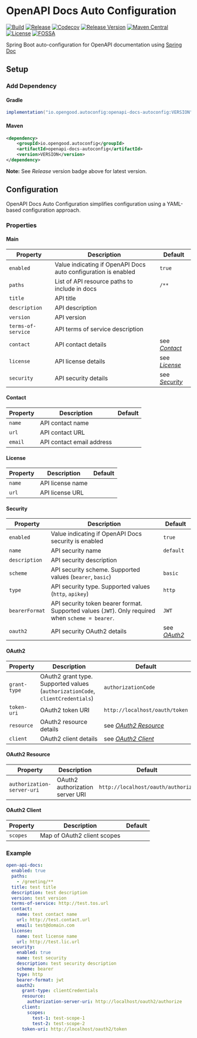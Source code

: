# OpenAPI Docs Auto Configuration

[![Build](https://github.com/opengoodio/openapi-docs-autoconfig/workflows/build/badge.svg)](https://github.com/opengoodio/openapi-docs-autoconfig/actions?query=workflow%3Abuild)
[![Release](https://github.com/opengoodio/openapi-docs-autoconfig/workflows/release/badge.svg)](https://github.com/opengoodio/openapi-docs-autoconfig/actions?query=workflow%3Arelease)
[![Codecov](https://codecov.io/gh/opengoodio/openapi-docs-autoconfig/branch/main/graph/badge.svg?token=AEEYTGK87F)](https://codecov.io/gh/opengoodio/openapi-docs-autoconfig)
[![Release Version](https://img.shields.io/github/release/opengoodio/openapi-docs-autoconfig.svg)](https://github.com/opengoodio/openapi-docs-autoconfig/releases/latest)
[![Maven Central](https://maven-badges.herokuapp.com/maven-central/io.opengood.autoconfig/openapi-docs-autoconfig/badge.svg)](https://maven-badges.herokuapp.com/maven-central/io.opengood.autoconfig/openapi-docs-autoconfig)
[![License](https://img.shields.io/badge/license-MIT-blue.svg)](https://raw.githubusercontent.com/opengoodio/openapi-docs-autoconfig/master/LICENSE)
[![FOSSA](https://app.fossa.com/api/projects/custom%2B22161%2Fgithub.com%2Fopengoodio%2Fopenapi-docs-autoconfig.svg?type=small)](https://app.fossa.com/projects/custom%2B22161%2Fgithub.com%2Fopengoodio%2Fopenapi-docs-autoconfig?ref=badge_small)

Spring Boot auto-configuration for OpenAPI documentation using
[Spring Doc](https://springdoc.org/)

## Setup

### Add Dependency

#### Gradle

```groovy
implementation("io.opengood.autoconfig:openapi-docs-autoconfig:VERSION")
```

#### Maven

```xml
<dependency>
    <groupId>io.opengood.autoconfig</groupId>
    <artifactId>openapi-docs-autoconfig</artifactId>
    <version>VERSION</version>
</dependency>
```

**Note:** See *Release* version badge above for latest version.

## Configuration

OpenAPI Docs Auto Configuration simplifies configuration using a
YAML-based configuration approach.

### Properties

#### Main

| Property | Description | Default |
|---|---|---|
| `enabled` | Value indicating if OpenAPI Docs auto configuration is enabled | `true` |
| `paths` | List of API resource paths to include in docs | `/**` |
| `title` | API title |  |
| `description` | API description |  |
| `version` | API version |  |
| `terms-of-service` | API terms of service description |  |
| `contact` | API contact details | see *[Contact](#contact)* |
| `license` | API license details | see *[License](#license)* |
| `security` | API security details | see *[Security](#security)* |

#### Contact

| Property | Description | Default |
|---|---|---|
| `name` | API contact name |  |
| `url` | API contact URL |  |
| `email` | API contact email address |  |

#### License

| Property | Description | Default |
|---|---|---|
| `name` | API license name |  |
| `url` | API license URL |  |

#### Security

| Property | Description | Default |
|---|---|---|
| `enabled` | Value indicating if OpenAPI Docs security is enabled | `true` |
| `name` | API security name | `default` |
| `description` | API security description |  |
| `scheme` | API security scheme. Supported values (`bearer`, `basic`) | `basic` |
| `type` | API security type. Supported values (`http`, `apikey`) | `http` |
| `bearerFormat` | API security token bearer format. Supported values (`JWT`). Only required when `scheme = bearer`. | `JWT` |
| `oauth2` | API security OAuth2 details | see *[OAuth2](#oauth2)* |

#### OAuth2

| Property | Description | Default |
|---|---|---|
| `grant-type` | OAuth2 grant type. Supported values (`authorizationCode`, `clientCredentials`) | `authorizationCode` |
| `token-uri` | OAuth2 token URI | `http://localhost/oauth/token` |
| `resource` | OAuth2 resource details | see *[OAuth2 Resource](#oauth2-resource)* |
| `client` | OAuth2 client details | see *[OAuth2 Client](#oauth2-client)* |

#### OAuth2 Resource

| Property | Description | Default |
|---|---|---|
| `authorization-server-uri` | OAuth2 authorization server URI | `http://localhost/oauth/authorize` |

#### OAuth2 Client

| Property | Description | Default |
|---|---|---|
| `scopes` | Map of OAuth2 client scopes |  |

### Example

```yaml
open-api-docs:
  enabled: true
  paths:
    - /greeting/**
  title: test title
  description: test description
  version: test version
  terms-of-service: http://test.tos.url
  contact:
    name: test contact name
    url: http://test.contact.url
    email: test@domain.com
  license:
    name: test license name
    url: http://test.lic.url
  security:
    enabled: true
    name: test security
    description: test security description
    scheme: bearer
    type: http
    bearer-format: jwt
    oauth2:
      grant-type: clientCredentials
      resource:
        authorization-server-uri: http://localhost/oauth2/authorize
      client:
        scopes:
          test-1: test-scope-1
          test-2: test-scope-2
      token-uri: http://localhost/oauth2/token
```